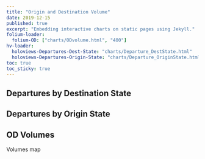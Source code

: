 ```yaml
---
title: "Origin and Destination Volume"
date: 2019-12-15
published: true
excerpt: "Embedding interactive charts on static pages using Jekyll."
folium-loader:
  folium-OD: ["charts/ODvolume.html", "400"]
hv-loader:
  holoviews-Departures-Dest-State: "charts/Departure_DestState.html"
  holoviews-Departures-Origin-State: "charts/Departure_OriginState.html"
toc: true
toc_sticky: true
---
```


## Departures by Destination State

<div id="holoviews-Departures-Dest-State"></div>

## Departures by Origin State

<div id="holoviews-Departures-Origin-State"></div>

## OD Volumes

Volumes map

<div id="folium-OD"></div>

